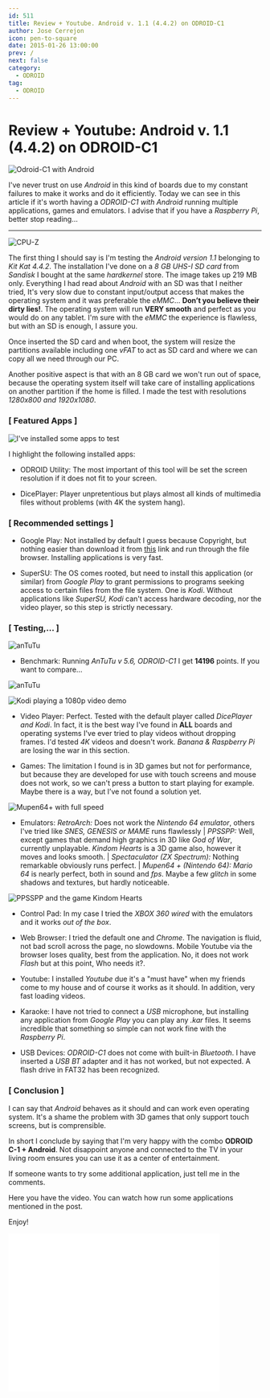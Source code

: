 ```yaml
---
id: 511
title: Review + Youtube. Android v. 1.1 (4.4.2) on ODROID-C1
author: Jose Cerrejon
icon: pen-to-square
date: 2015-01-26 13:00:00
prev: /
next: false
category:
  - ODROID
tag:
  - ODROID
---
```


# Review + Youtube: Android v. 1.1 (4.4.2) on ODROID-C1

![Odroid-C1 with Android](/images/odroid_android.png)

I've never trust on use *Android* in this kind of boards due to my constant failures to make it works and do it efficiently. Today we can see in this article if it's worth having a *ODROID-C1 with Android* running multiple applications, games and emulators. I advise that if you have a *Raspberry Pi*, better stop reading...

- - -
![CPU-Z](/images/2015/01/Andro_ODROID_02.jpg "CPU-Z")

The first thing I should say is I'm testing the *Android version 1.1* belonging to *Kit Kat 4.4.2*. The installation I've done on a *8 GB UHS-I SD card* from *Sandisk* I bought at the same *hardkernel* store. The image takes up 219 MB only. Everything I had read about *Android* with an SD was that I neither tried, It's very slow due to constant input/output access that makes the operating system and it was preferable the *eMMC*... **Don’t you believe their dirty lies!**. The operating system will run **VERY smooth** and perfect as you would do on any tablet. I'm sure with the *eMMC* the experience is flawless, but with an SD is enough, I assure you.

Once inserted the SD card and when boot, the system will resize the partitions available including one *vFAT* to act as SD card and where we can copy all we need through our PC.

Another positive aspect is that with an 8 GB card we won't run out of space, because the operating system itself will take care of installing applications on another partition if the home is filled. I made the test with resolutions *1280x800 and 1920x1080*.

### [ Featured Apps ]

![I've installed some apps to test](/images/2015/01/Andro_ODROID_01.jpg "I've installed some apps to test")

I highlight the following installed apps:

* ODROID Utility: The most important of this tool will be set the screen resolution if it does not fit to your screen.

* DicePlayer: Player unpretentious but plays almost all kinds of multimedia files without problems (with 4K the system hang).

### [ Recommended settings ]

* Google Play: Not installed by default I guess because Copyright, but nothing easier than download it from [this](https://www.dropbox.com/s/f2ljl13kdpum2m0/GAppsInstaller.apk) link and run through the file browser. Installing applications is very fast.

* SuperSU: The OS comes rooted, but need to install this application (or similar) from *Google Play* to grant permissions to programs seeking access to certain files from the file system. One is *Kodi*. Without applications like *SuperSU, Kodi* can't access hardware decoding, nor the video player, so this step is strictly necessary.

### [ Testing,... ]

![anTuTu](/images/2015/01/anTuTu_ODROID-C1.jpg)

* Benchmark: Running *AnTuTu v 5.6, ODROID-C1* I get **14196** points. If you want to compare...

![anTuTu](/images/2015/01/scores.png)

![Kodi playing a 1080p video demo](/images/2015/01/Andro_ODROID_03.jpg "Kodi playing a 1080p video demo")

* Video Player: Perfect. Tested with the default player called *DicePlayer and Kodi*. In fact, it is the best way I've found in **ALL** boards and operating systems I've ever tried to play videos without dropping frames. I'd tested *4K* videos and doesn't work. *Banana & Raspberry Pi* are losing the war in this section.

* Games: The limitation I found is in 3D games but not for performance, but because they are developed for use with touch screens and mouse does not work, so we can't press a button to start playing for example. Maybe there is a way, but I’ve not found a solution yet.

![Mupen64+ with full speed](/images/2015/01/Andro_ODROID_04.jpg "Mupen64+ with full speed")

* Emulators: *RetroArch:* Does not work the *Nintendo 64 emulator*, others I've tried like *SNES, GENESIS or MAME* runs flawlessly | *PPSSPP:* Well, except games that demand high graphics in 3D like *God of War*, currently unplayable. *Kindom Hearts* is a 3D game also, however it moves and looks smooth. | *Spectaculator (ZX Spectrum):* Nothing remarkable obviously runs perfect. | *Mupen64 + (Nintendo 64): Mario 64* is nearly perfect, both in sound and *fps*. Maybe a few *glitch* in some shadows and textures, but hardly noticeable.

![PPSSPP and the game Kindom Hearts](/images/2015/01/Andro_ODROID_05.jpg "PPSSPP and the game Kindom Hearts")

* Control Pad: In my case I tried the *XBOX 360 wired* with the emulators and it works *out of the box*.

* Web Browser: I tried the default one and *Chrome*. The navigation is fluid, not bad scroll across the page, no slowdowns. Mobile Youtube via the browser loses quality, best from the application. No, it does not work *Flash* but at this point, Who needs it?.

* Youtube: I installed *Youtube* due it's a "must have" when my friends come to my house and of course it works as it should. In addition, very fast loading videos.

* Karaoke: I have not tried to connect a *USB* microphone, but installing any application from *Google Play* you can play any *.kar* files. It seems incredible that something so simple can not work fine with the *Raspberry Pi*.

* USB Devices: *ODROID-C1* does not come with built-in *Bluetooth*. I have inserted a *USB BT* adapter and it has not worked, but not expected. A flash drive in FAT32 has been recognized.

### [ Conclusion ]

I can say that *Android* behaves as it should and can work even operating system. It's a shame the problem with 3D games that only support touch screens, but is comprensible.

In short I conclude by saying that I'm very happy with the combo **ODROID C-1 + Android**. Not disappoint anyone and connected to the TV in your living room ensures you can use it as a center of entertainment.

If someone wants to try some additional application, just tell me in the comments.

Here you have the video. You can watch how run some applications mentioned in the post.

Enjoy!

<iframe width="420" height="315" src="//www.youtube.com/embed/O4yoqK-KdKQ?rel=0" frameborder="0" allowfullscreen></iframe>
